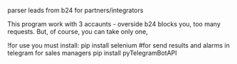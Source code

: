 parser leads from b24 for partners/integrators

This program work with 3 accaunts - overside b24 blocks you, too many requests.
But, of course, you can take only one,

!for use you must install:
pip install selenium
#for send results and alarms in telegram for sales managers
pip install pyTelegramBotAPI
